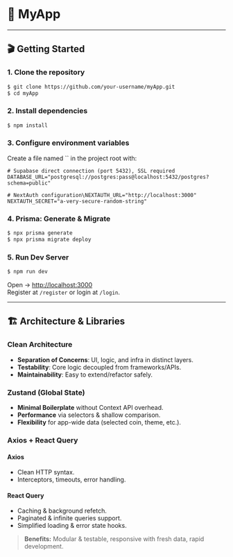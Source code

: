 # 🚀 MyApp

---

## 🎬 Getting Started

### 1. Clone the repository

```bash
$ git clone https://github.com/your-username/myApp.git  
$ cd myApp
```

### 2. Install dependencies

```bash
$ npm install
```

### 3. Configure environment variables

Create a file named `` in the project root with:

```env
# Supabase direct connection (port 5432), SSL required
DATABASE_URL="postgresql://postgres:pass@localhost:5432/postgres?schema=public"

# NextAuth configuration\NEXTAUTH_URL="http://localhost:3000"  
NEXTAUTH_SECRET="a-very-secure-random-string"
```

### 4. Prisma: Generate & Migrate

```bash
$ npx prisma generate
$ npx prisma migrate deploy
```

### 5. Run Dev Server

```bash
$ npm run dev
```

Open → [http://localhost:3000](http://localhost:3000)\
Register at `/register` or login at `/login`.

---

## 🏗️ Architecture & Libraries

### Clean Architecture

- **Separation of Concerns**: UI, logic, and infra in distinct layers.
- **Testability**: Core logic decoupled from frameworks/APIs.
- **Maintainability**: Easy to extend/refactor safely.

### Zustand (Global State)

- **Minimal Boilerplate** without Context API overhead.
- **Performance** via selectors & shallow comparison.
- **Flexibility** for app-wide data (selected coin, theme, etc.).

### Axios + React Query

#### Axios

- Clean HTTP syntax.
- Interceptors, timeouts, error handling.

#### React Query

- Caching & background refetch.
- Paginated & infinite queries support.
- Simplified loading & error state hooks.

> **Benefits:** Modular & testable, responsive with fresh data, rapid development.

